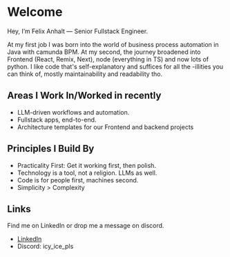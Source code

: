 # Welcome

Hey, I’m Felix Anhalt — Senior Fullstack Engineer.

At my first job I was born into the world of business process automation in Java with camunda BPM.
At my second, the journey broadened into Frontend (React, Remix, Next), node (everything in TS) and now lots of python.
I like code that's self-explanatory and suffices for all the -illities you can think of, mostly maintainability and readability tho.

## Areas I Work In/Worked in recently
*	LLM-driven workflows and automation.
*	Fullstack apps, end-to-end.
*	Architecture templates for our Frontend and backend projects 

## Principles I Build By
*	Practicality First: Get it working first, then polish.
*	Technology is a tool, not a religion. LLMs as well.
*	Code is for people first, machines second.
*   Simplicity > Complexity


## Links

Find me on LinkedIn or drop me a message on discord.
- [LinkedIn](https://www.linkedin.com/in/felix-anhalt-735694155/)
- Discord: icy_ice_pls
